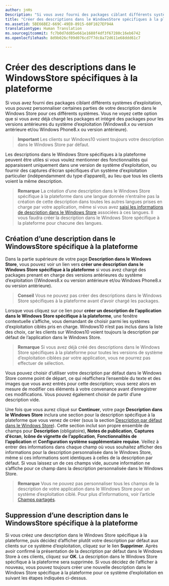 ```yaml
---
author: jnHs
Description: "Si vous avez fourni des packages ciblant différents systèmes d’exploitation, vous pouvez personnaliser certaines parties de votre description dans le Windows Store pour ces différents systèmes."
title: "Créer des descriptions dans le WindowsStore spécifiques à la plateforme"
ms.assetid: 5BE66BE2-669C-49E0-8915-60F1027EF94A
translationtype: Human Translation
ms.sourcegitcommit: fc7b0d7dd85e661e1688f4df3f67280c16eb6742
ms.openlocfilehash: 8d9b026cf09d076cd7f7dc8a72d611e68ddd61c7

---
```


# Créer des descriptions dans le WindowsStore spécifiques à la plateforme


Si vous avez fourni des packages ciblant différents systèmes d’exploitation, vous pouvez personnaliser certaines parties de votre description dans le Windows Store pour ces différents systèmes. Vous ne voyez cette option que si vous avez déjà chargé les packages et intégré des packages pour les versions antérieures du système d’exploitation (Windows8.x ou version antérieure et/ou Windows Phone8.x ou version antérieure).

> **Important** Les clients sur Windows10 voient toujours votre description dans le Windows Store par défaut.

Les descriptions dans le Windows Store spécifiques à la plateforme peuvent être utiles si vous voulez mentionner des fonctionnalités qui apparaissent uniquement dans une version de système d’exploitation, ou fournir des captures d’écran spécifiques d’un système d’exploitation particulier (indépendamment du type d’appareil), au lieu que tous les clients voient la même description.

> **Remarque** La création d’une description dans le Windows Store spécifique à la plateforme dans une langue donnée n’entraîne pas la création de cette description dans toutes les autres langues prises en charge par votre application, même si vous avez [saisi les informations de description dans le Windows Store](create-app-store-listings.md) associées à ces langues. Il vous faudra créer la description dans le Windows Store spécifique à la plateforme pour chacune des langues.

## Création d’une description dans le WindowsStore spécifique à la plateforme

Dans la partie supérieure de votre page **Description dans le Windows Store**, vous pouvez voir un lien vers **créer une description dans le Windows Store spécifique à la plateforme** si vous avez chargé des packages prenant en charge des versions antérieures du système d’exploitation ((Windows8.x ou version antérieure et/ou Windows Phone8.x ou version antérieure).

> **Conseil** Vous ne pouvez pas créer des descriptions dans le Windows Store spécifiques à la plateforme avant d’avoir chargé les packages.

Lorsque vous cliquez sur ce lien pour **créer un description de l’application dans le Windows Store spécifique à la plateforme**, une fenêtre contextuelle s’affiche, vous demandant de choisir parmi les systèmes d’exploitation ciblés pris en charge. Windows10 n’est pas inclus dans la liste des choix, car les clients sur Windows10 voient toujours la description par défaut de l’application dans le Windows Store.

> **Remarque** Si vous avez déjà créé des descriptions dans le Windows Store spécifiques à la plateforme pour toutes les versions de système d’exploitation ciblées par votre application, vous ne pourrez pas effectuer de sélection.

Vous pouvez choisir d’utiliser votre description par défaut dans le Windows Store comme point de départ, ce qui réaffichera l’ensemble du texte et des images que vous avez entrés pour cette description; vous serez alors en mesure de modifier ces éléments à votre convenance avant d’enregistrer ces modifications. Vous pouvez également choisir de partir d’une description vide.

Une fois que vous aurez cliqué sur **Continuer**, votre page **Description dans le Windows Store** inclura une section pour la description spécifique à la plateforme que vous venez de créer (sous la section [Description par défaut dans le Windows Store](create-app-store-listings.md#default-store-listing-fields)). Cette section inclut son propre ensemble de champs pour **Description** (obligatoire), **Notes de publication**, **Captures d’écran**, **Icône de vignette de l’application**, **Fonctionnalités de l’application** et **Configuration système supplémentaire requise**. Veillez à entrer des informations dans chaque champ où vous souhaitez afficher des informations pour la description personnalisée dans le Windows Store, même si ces informations sont identiques à celles de la description par défaut. Si vous laissez un de ces champs vide, aucune information ne s’affiche pour ce champ dans la description personnalisée dans le Windows Store.

> **Remarque** Vous ne pouvez pas personnaliser tous les champs de la description de votre application dans le Windows Store pour un système d’exploitation ciblé. Pour plus d’informations, voir l’article [Champs partagés](create-app-store-listings.md#shared-fields).

## Suppression d’une description dans le WindowsStore spécifique à la plateforme

Si vous créez une description dans le Windows Store spécifique à la plateforme, puis décidez d’afficher plutôt votre description par défaut aux clients sur ce système d’exploitation, cliquez sur le lien **Supprimer**. Après avoir confirmé la présentation de la description par défaut dans le Windows Store à ces clients, cliquez sur **OK**. La description dans le Windows Store spécifique à la plateforme sera supprimée. Si vous décidez de l’afficher à nouveau, vous pouvez toujours créer une nouvelle description dans le Windows Store spécifique à la plateforme pour ce système d’exploitation en suivant les étapes indiquées ci-dessus.

 

 







<!--HONumber=Aug16_HO5-->


